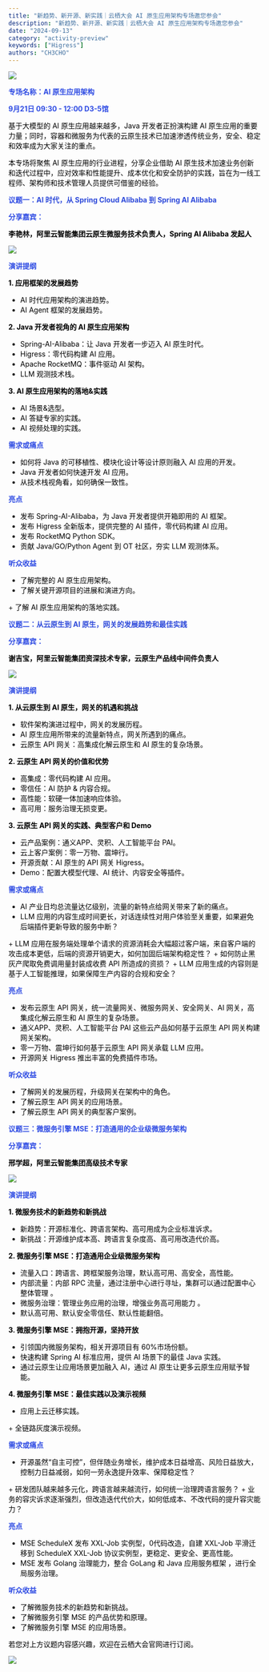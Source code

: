 ```yaml
---
title: "新趋势、新开源、新实践｜云栖大会 AI 原生应用架构专场邀您参会"
description: "新趋势、新开源、新实践｜云栖大会 AI 原生应用架构专场邀您参会"
date: "2024-09-13"
category: "activity-preview"
keywords: ["Higress"]
authors: "CH3CHO"
---
```


![](https://intranetproxy.alipay.com/skylark/lark/0/2024/webp/299576/1726216341018-ea8af8da-3b26-41ed-925c-82d1507e1402.webp)

**<font style="color:rgb(46, 75, 227);">专场名称：AI 原生应用架构</font>**

**<font style="color:rgb(46, 75, 227);">9月21日 09:30 - 12:00 D3-5馆 </font>**

<font style="color:rgb(0, 0, 0);">基于大模型的 AI 原生应用越来越多，Java 开发者正扮演构建 AI 原生应用的重要力量；同时，容器和微服务为代表的云原生技术已加速渗透传统业务，安全、稳定和效率成为大家关注的重点。</font>

<font style="color:rgb(0, 0, 0);">本专场将聚焦 AI 原生应用的行业进程，分享企业借助 AI 原生技术加速业务创新和迭代过程中，应对效率和性能提升、成本优化和安全防护的实践，旨在为一线工程师、架构师和技术管理人员提供可借鉴的经验。</font>

<font style="color:rgb(0, 0, 0);"></font>

**<font style="color:rgb(46, 75, 227);">议题一：</font><font style="color:#2F4BDA;">AI 时代，从 Spring Cloud Alibaba 到 Spring AI Alibaba</font>**

**<font style="color:rgb(46, 75, 227);">分享嘉宾：</font>**

**<font style="color:rgb(0, 0, 0);">李艳林，阿</font><font style="color:rgb(0, 0, 0);">里云智能集团云原生微服务技术负责人，Spring AI Alibaba 发起人</font>**

![](https://intranetproxy.alipay.com/skylark/lark/0/2024/webp/299576/1726216341052-d1c1ad6c-30a5-4ed8-9b87-164dbcfa355f.webp)

**<font style="color:rgb(46, 75, 227);">演讲提纲</font>**

**<font style="color:rgb(0, 0, 0);">1. 应用框架的发展趋势</font>**

+ <font style="color:rgb(0, 0, 0);">AI 时代应用架构的演进趋势。</font>
+ <font style="color:rgb(0, 0, 0);">AI Agent 框架的发展趋势。</font><font style="color:rgba(0, 0, 0, 0.9);"></font>

**<font style="color:rgb(0, 0, 0);">2. Java 开发者视角的 AI 原生应用架构</font>**

+ <font style="color:rgb(0, 0, 0);">Spring-AI-Alibaba：让 Java 开发者一步迈入 AI 原生时代。</font>
+ <font style="color:rgb(0, 0, 0);">Higress：零代码构建 AI 应用。</font>
+ <font style="color:rgb(0, 0, 0);">Apache RocketMQ：事件驱动 AI 架构。</font>
+ <font style="color:rgb(0, 0, 0);">LLM 观测技术栈。</font>

**<font style="color:rgb(0, 0, 0);">3. AI 原生应用架构的落地&实践</font>**

+ <font style="color:rgb(0, 0, 0);">AI 场景&选型。</font>
+ <font style="color:rgb(0, 0, 0);">AI 答疑专家的实践。</font>
+ <font style="color:rgb(0, 0, 0);">AI 视频处理的实践。</font>

**<font style="color:rgb(46, 75, 227);">需求或痛点</font>**

+ <font style="color:rgb(0, 0, 0);">如何将 Java 的可移植性、模块化设计等设计原则融入 AI 应用的开发。</font>
+ <font style="color:rgb(0, 0, 0);">Java 开发者如何快速开发 AI 应用。</font>
+ <font style="color:rgb(0, 0, 0);">从技术栈视角看，如何确保一致性。</font>

**<font style="color:rgb(46, 75, 227);">亮点</font>**

+ <font style="color:rgb(0, 0, 0);">发布 Spring-AI-Alibaba，为 Java 开发者提供开箱即用的 AI 框架。</font>
+ <font style="color:rgb(0, 0, 0);">发布 Higress 全新版本，提供完整的 AI 插件，零代码构建 AI 应用。</font>
+ <font style="color:rgb(0, 0, 0);">发布 RocketMQ Python SDK。</font>
+ <font style="color:rgb(0, 0, 0);">贡献 Java/GO/Python Agent 到 OT 社区，夯实 LLM 观测体系。</font>

**<font style="color:rgb(46, 75, 227);">听众收益</font>**

+ <font style="color:rgb(0, 0, 0);">了解完整的 AI 原生应用架构。</font>
+ <font style="color:rgb(0, 0, 0);">了解关键开源项目的进展和演进方向。  
</font>
+ <font style="color:rgb(0, 0, 0);">了解 AI 原生应用架构的落地实践。</font><font style="color:rgb(62, 58, 57);">  
</font>

**<font style="color:rgb(46, 75, 227);">议题二：</font><font style="color:#2F4BDA;">从云原生到 AI 原生，网关的发展趋势和最佳实践</font>**

**<font style="color:rgb(46, 75, 227);">分享嘉宾：</font>**

**<font style="color:rgb(0, 0, 0);">谢吉宝，</font><font style="color:rgb(0, 0, 0);">阿里云智能集团资深技术专家，云原生产品线中间件负责人</font>**

![](https://intranetproxy.alipay.com/skylark/lark/0/2024/webp/299576/1726216341081-9a8551b8-9b3a-4d95-8d5a-db5e32fc2a75.webp)

**<font style="color:rgb(46, 75, 227);">演讲提纲</font>**

**<font style="color:rgb(0, 0, 0);">1.</font>****<font style="color:rgb(0, 0, 0);"> </font>****<font style="color:rgb(0, 0, 0);">从云原生到 AI 原生，网关的机遇和挑战</font>**

+ <font style="color:rgb(0, 0, 0);">软件架构演进过程中，网关的发展历程。</font>
+ <font style="color:rgb(0, 0, 0);">AI 原生应用所带来的流量新特点，网关所遇到的痛点。</font>
+ <font style="color:rgb(0, 0, 0);">云原生 API 网关：高集成化解云原生和 AI 原生的复杂场景。</font>

**<font style="color:rgb(0, 0, 0);">2. </font><font style="color:rgb(0, 0, 0);">云原生 API 网关的价值和优势</font>**

+ <font style="color:rgb(0, 0, 0);">高集成：</font><font style="color:rgb(0, 0, 0);">零代码构建 AI 应用。</font>
+ <font style="color:rgb(0, 0, 0);">零信任：AI 防护 & 内容合规。</font>
+ <font style="color:rgb(0, 0, 0);">高性能：软硬一体加速响应体验。</font>
+ <font style="color:rgb(0, 0, 0);">高可用：服务治理无损变更。</font>

**<font style="color:rgb(0, 0, 0);">3. </font><font style="color:rgb(0, 0, 0);">云原生 API 网关的实践、典型客户和 Demo</font>**

+ <font style="color:rgb(0, 0, 0);">云产品案例：通义APP、灵积、人工智能平台 PAI。</font>
+ <font style="color:rgb(0, 0, 0);">云上客户案例：零一万物、震坤行。</font>
+ <font style="color:rgb(0, 0, 0);">开源贡献：AI 原生的 API 网关 Higress。</font>
+ <font style="color:rgb(0, 0, 0);">Demo：配置大模型代理、AI 统计、内容安全等插件。</font>

**<font style="color:rgb(46, 75, 227);">需求或痛点</font>**

+ <font style="color:rgb(0, 0, 0);">AI 产业日均总流量达亿级别，流量的新特点给网关带来了新的痛点。</font>
+ <font style="color:rgb(0, 0, 0);">LLM 应用的内容生成时间更长，对话连续性对用户体验至关重要，如果避免后端插件更新导致的服务中断？  
</font>
+ <font style="color:rgb(0, 0, 0);">LLM 应用在服务端处理单个请求的资源消耗会大幅超过客户端，来自客户端的攻击成本更低，后端的资源开销更大，如何加固后端架构稳定性？</font>
+ <font style="color:rgb(0, 0, 0);">如何防止黑灰产爬取免费调用量封装成收费 API 所造成的资损？</font>
+ <font style="color:rgb(0, 0, 0);">LLM 应用生成的内容则是基于人工智能推理，如果保障生产内容的合规和安全？</font>

**<font style="color:rgb(46, 75, 227);">亮点</font>**

+ <font style="color:rgb(0, 0, 0);">发布</font><font style="color:rgb(0, 0, 0);">云原生 </font><font style="color:rgb(0, 0, 0);">API 网关</font><font style="color:rgb(0, 0, 0);">，统一流量网关、微服务网关、安全网关、AI 网关，</font><font style="color:rgb(0, 0, 0);">高集成化解云原生和 AI 原生的复杂场景。</font>
+ <font style="color:rgb(0, 0, 0);">通义</font><font style="color:rgb(0, 0, 0);">APP、灵积、</font><font style="color:rgb(0, 0, 0);">人工智能平台 </font><font style="color:rgb(0, 0, 0);">PA</font><font style="color:rgb(0, 0, 0);">I 这些云产品如何基于</font><font style="color:rgb(0, 0, 0);">云原生 </font><font style="color:rgb(0, 0, 0);">API 网关</font><font style="color:rgb(0, 0, 0);">构建网关架构。</font>
+ <font style="color:rgb(0, 0, 0);">零一万物、</font><font style="color:rgb(0, 0, 0);">震坤行</font><font style="color:rgb(0, 0, 0);">如何</font><font style="color:rgb(0, 0, 0);">基于</font><font style="color:rgb(0, 0, 0);">云原生 </font><font style="color:rgb(0, 0, 0);">API 网关</font><font style="color:rgb(0, 0, 0);">承载 </font><font style="color:rgb(0, 0, 0);">LLM 应用。</font>
+ <font style="color:rgb(0, 0, 0);">开源网关 Higress 推出丰富的免费插件市场。</font>

**<font style="color:rgb(46, 75, 227);">听众收益</font>**

+ <font style="color:rgb(0, 0, 0);">了解</font><font style="color:rgb(0, 0, 0);">网关</font><font style="color:rgb(0, 0, 0);">的发展历程</font><font style="color:rgb(0, 0, 0);">，升级</font><font style="color:rgb(0, 0, 0);">网关在架构中的角色。</font>
+ <font style="color:rgb(0, 0, 0);">了解</font><font style="color:rgb(0, 0, 0);">云原生 </font><font style="color:rgb(0, 0, 0);">API 网关的应用场景。</font>
+ <font style="color:rgb(0, 0, 0);">了解云原生 API 网关的典型客户案例。</font>

<font style="color:rgb(0, 0, 0);"></font>

**<font style="color:rgb(46, 75, 227);">议题三：微服务引擎 MSE：打造通用的企业级微服务架构</font>**

**<font style="color:rgb(46, 75, 227);">分享嘉宾：</font>**

**<font style="color:rgb(0, 0, 0);">邢学超，阿里云智能集团高级技术专家</font>**

![](https://intranetproxy.alipay.com/skylark/lark/0/2024/webp/299576/1726216341098-542cbf6f-e69d-4da3-a390-f3399a69600b.webp)

**<font style="color:rgb(46, 75, 227);">演讲提纲</font>**

**<font style="color:rgb(0, 0, 0);">1. </font><font style="color:rgb(0, 0, 0);">微服务技术的新趋势和新挑战</font>**

+ <font style="color:rgb(0, 0, 0);">新趋势：开源标准化、跨语言架构、高可用成为企业标准诉求。</font>
+ <font style="color:rgb(0, 0, 0);">新挑战：开源维护成本高、跨语言复杂度高、高可用改造代价高。</font>

**<font style="color:rgb(0, 0, 0);">2. </font><font style="color:rgb(0, 0, 0);">微服务引擎 MSE：打造通用企业级微服务架构</font>**

+ <font style="color:rgb(0, 0, 0);">流量入口：跨语言、跨框架服务治理，默认高可用、高安全，高性能。</font>
+ <font style="color:rgb(0, 0, 0);">内部流量：内部 RPC 流量，通过注册中心进行寻址，集群可以通过配置中心整体管理 。</font>
+ <font style="color:rgb(0, 0, 0);">微服务治理：管理业务应用的治理，增强业务高可用能力 。</font>
+ <font style="color:rgb(0, 0, 0);">默认高可用、默认安全零信任、默认性能翻倍。</font>

**<font style="color:rgb(0, 0, 0);">3.</font>****<font style="color:rgb(0, 0, 0);"> </font><font style="color:rgb(0, 0, 0);">微服务引擎 MSE：</font>****<font style="color:rgb(0, 0, 0);">拥抱开源，坚持开放</font>**

+ <font style="color:rgb(0, 0, 0);">引领国内微服务架构，相关开源项目有 60%市场份额。</font>
+ <font style="color:rgb(0, 0, 0);">快速构建 Spring AI 标准应用，提供 AI 场景下的最佳 Java 实践。</font>
+ <font style="color:rgb(0, 0, 0);">通过云原生让应用场景</font><font style="color:rgb(0, 0, 0);">更加融入</font><font style="color:rgb(0, 0, 0);"> </font><font style="color:rgb(0, 0, 0);">AI，通过 AI 原生让更多云原生应用赋予智能。</font>

**<font style="color:rgb(0, 0, 0);">4.</font>****<font style="color:rgb(0, 0, 0);"> </font><font style="color:rgb(0, 0, 0);">微服务引擎 MSE：</font>****<font style="color:rgb(0, 0, 0);">最佳实践以及演示视频</font>**

+ <font style="color:rgb(0, 0, 0);">应用上云迁移实践</font><font style="color:rgb(0, 0, 0);">。</font><font style="color:rgba(0, 0, 0, 0.9);">  
</font>
+ <font style="color:rgb(0, 0, 0);">全链路灰度演示视频。</font>

**<font style="color:rgb(46, 75, 227);">需求或痛点</font>**

+ <font style="color:rgb(0, 0, 0);">开源虽然“自主可控”，但</font><font style="color:rgb(0, 0, 0);">伴随业务增长，</font><font style="color:rgb(0, 0, 0);">维护成本日益增高、风险日益放大，控制力日益减弱，如何一劳永逸提升效率、保障稳定性？</font><font style="color:rgba(0, 0, 0, 0.9);">  
</font>
+ <font style="color:rgb(0, 0, 0);">研发团队越来越多元化，跨语言越来越流行，如何统一治理跨语言服务？</font>
+ <font style="color:rgb(0, 0, 0);">业务的容灾诉求逐渐强烈，但改造迭代代价大，如何低成本、不改代码的提升容灾能力？</font><font style="color:rgba(0, 0, 0, 0.9);">  
</font>

**<font style="color:rgb(46, 75, 227);">亮点</font>**

+ <font style="color:rgb(0, 0, 0);">MSE ScheduleX 发布 XXL-Job 实例型，0代码改造，自建 XXL-Job 平滑迁移到 ScheduleX XXL-Job 协议实例型，更稳定、更安全、更高性能。</font>
+ <font style="color:rgb(0, 0, 0);">MSE 发布 Golang 治理能力，整合 GoLang 和 Java 应用服务框架 ，进行全局服务治理。</font><font style="color:rgba(0, 0, 0, 0.9);">  
</font>

**<font style="color:rgb(46, 75, 227);">听众收益</font>**

+ <font style="color:rgb(0, 0, 0);">了解</font><font style="color:rgb(0, 0, 0);">微服务技术的新趋势和新挑战。</font>
+ <font style="color:rgb(0, 0, 0);">了解微服务引擎 MSE 的产品优势和原理。</font>
+ <font style="color:rgb(0, 0, 0);">了解微服务引擎 MSE 的应用场景。</font>

<font style="color:rgba(0, 0, 0, 0.9);">  
</font>

<font style="color:rgb(0, 0, 0);">若您对上方议题内容感兴趣，欢迎在云栖大会官网进行订阅。</font>

![](https://intranetproxy.alipay.com/skylark/lark/0/2024/webp/299576/1726216341088-bfa62573-c92f-4599-9290-a7d412f698ea.webp)


